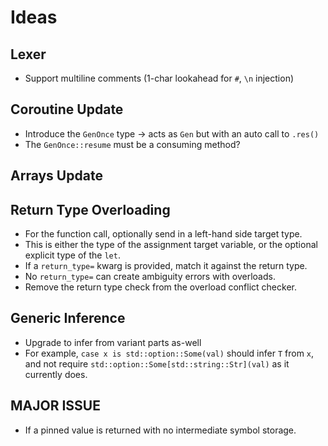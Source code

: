 # Ideas

## Lexer

- Support multiline comments (1-char lookahead for `#`, `\n` injection)

## Coroutine Update

- Introduce the `GenOnce` type -> acts as `Gen` but with an auto call to `.res()`
- The `GenOnce::resume` must be a consuming method?

## Arrays Update

## Return Type Overloading

- For the function call, optionally send in a left-hand side target type.
- This is either the type of the assignment target variable, or the optional explicit type of the `let`.
- If a `return_type=` kwarg is provided, match it against the return type.
- No `return_type=` can create ambiguity errors with overloads.
- Remove the return type check from the overload conflict checker.

## Generic Inference

- Upgrade to infer from variant parts as-well
- For example, `case x is std::option::Some(val)` should infer `T` from `x`, and not require
  `std::option::Some[std::string::Str](val)` as it currently does.

## MAJOR ISSUE
- If a pinned value is returned with no intermediate symbol storage.
